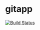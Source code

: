 # gitapp
[![Build Status](https://dev.azure.com/memuduopeyemi01/AgileProjects/_apis/build/status%2Fengrrichie.gitapp?branchName=master)](https://dev.azure.com/memuduopeyemi01/AgileProjects/_build/latest?definitionId=3&branchName=master)
